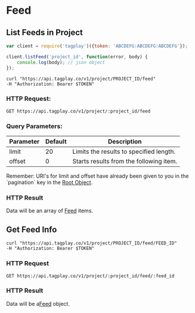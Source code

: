 # Feed


## List Feeds in Project


```javascript
var client = require('tagplay')({token: 'ABCDEFG:ABCDEFG:ABCDEFG'});

client.listFeed('project_id', function(error, body) {
	console.log(body); // json object
});
```

```shell
curl "https://api.tagplay.co/v1/project/PROJECT_ID/feed"
-H "Authorization: Bearer $TOKEN"
```

### HTTP Request:

`GET https://api.tagplay.co/v1/project/:project_id/feed`

### Query Parameters:

Parameter | Default | Description
--------- | ------- | -----------
limit  | 20 | Limits the results to specified length.
offset |  0 | Starts results from the following item.

<aside class="success">
Remember: URI's for limit and offset have already been given to you
in the `pagination` key in the <a href="#data-objects">Root Object</a>.
</aside>

### HTTP Result

Data will be an array of [Feed](#feed) items.

## Get Feed Info

```shell
curl "https://api.tagplay.co/v1/project/PROJECT_ID/feed/FEED_ID"
-H "Authorization: Bearer $TOKEN"
```

### HTTP Request

`GET https://api.tagplay.co/v1/project/:project_id/feed/:feed_id`

### HTTP Result

Data will be a[Feed](#feed) object.
